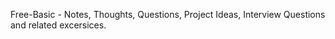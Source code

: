 Free-Basic - Notes, Thoughts, Questions, Project Ideas, Interview Questions and related excersices. 
